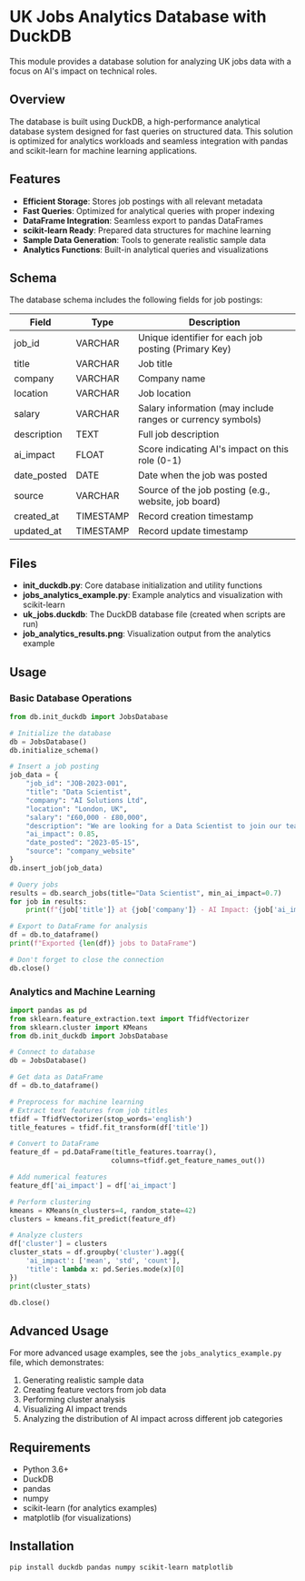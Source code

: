 # UK Jobs Analytics Database with DuckDB

This module provides a database solution for analyzing UK jobs data with a focus on AI's impact on technical roles.

## Overview

The database is built using DuckDB, a high-performance analytical database system designed for fast queries on structured data. This solution is optimized for analytics workloads and seamless integration with pandas and scikit-learn for machine learning applications.

## Features

- **Efficient Storage**: Stores job postings with all relevant metadata
- **Fast Queries**: Optimized for analytical queries with proper indexing
- **DataFrame Integration**: Seamless export to pandas DataFrames
- **scikit-learn Ready**: Prepared data structures for machine learning
- **Sample Data Generation**: Tools to generate realistic sample data
- **Analytics Functions**: Built-in analytical queries and visualizations

## Schema

The database schema includes the following fields for job postings:

| Field | Type | Description |
|-------|------|-------------|
| job_id | VARCHAR | Unique identifier for each job posting (Primary Key) |
| title | VARCHAR | Job title |
| company | VARCHAR | Company name |
| location | VARCHAR | Job location |
| salary | VARCHAR | Salary information (may include ranges or currency symbols) |
| description | TEXT | Full job description |
| ai_impact | FLOAT | Score indicating AI's impact on this role (0-1) |
| date_posted | DATE | Date when the job was posted |
| source | VARCHAR | Source of the job posting (e.g., website, job board) |
| created_at | TIMESTAMP | Record creation timestamp |
| updated_at | TIMESTAMP | Record update timestamp |

## Files

- **init_duckdb.py**: Core database initialization and utility functions
- **jobs_analytics_example.py**: Example analytics and visualization with scikit-learn
- **uk_jobs.duckdb**: The DuckDB database file (created when scripts are run)
- **job_analytics_results.png**: Visualization output from the analytics example

## Usage

### Basic Database Operations

```python
from db.init_duckdb import JobsDatabase

# Initialize the database
db = JobsDatabase()
db.initialize_schema()

# Insert a job posting
job_data = {
    "job_id": "JOB-2023-001",
    "title": "Data Scientist",
    "company": "AI Solutions Ltd",
    "location": "London, UK",
    "salary": "£60,000 - £80,000",
    "description": "We are looking for a Data Scientist to join our team...",
    "ai_impact": 0.85,
    "date_posted": "2023-05-15",
    "source": "company_website"
}
db.insert_job(job_data)

# Query jobs
results = db.search_jobs(title="Data Scientist", min_ai_impact=0.7)
for job in results:
    print(f"{job['title']} at {job['company']} - AI Impact: {job['ai_impact']}")

# Export to DataFrame for analysis
df = db.to_dataframe()
print(f"Exported {len(df)} jobs to DataFrame")

# Don't forget to close the connection
db.close()
```

### Analytics and Machine Learning

```python
import pandas as pd
from sklearn.feature_extraction.text import TfidfVectorizer
from sklearn.cluster import KMeans
from db.init_duckdb import JobsDatabase

# Connect to database
db = JobsDatabase()

# Get data as DataFrame
df = db.to_dataframe()

# Preprocess for machine learning
# Extract text features from job titles
tfidf = TfidfVectorizer(stop_words='english')
title_features = tfidf.fit_transform(df['title'])

# Convert to DataFrame
feature_df = pd.DataFrame(title_features.toarray(), 
                         columns=tfidf.get_feature_names_out())

# Add numerical features
feature_df['ai_impact'] = df['ai_impact']

# Perform clustering
kmeans = KMeans(n_clusters=4, random_state=42)
clusters = kmeans.fit_predict(feature_df)

# Analyze clusters
df['cluster'] = clusters
cluster_stats = df.groupby('cluster').agg({
    'ai_impact': ['mean', 'std', 'count'],
    'title': lambda x: pd.Series.mode(x)[0]
})
print(cluster_stats)

db.close()
```

## Advanced Usage

For more advanced usage examples, see the `jobs_analytics_example.py` file, which demonstrates:

1. Generating realistic sample data
2. Creating feature vectors from job data
3. Performing cluster analysis
4. Visualizing AI impact trends
5. Analyzing the distribution of AI impact across different job categories

## Requirements

- Python 3.6+
- DuckDB
- pandas
- numpy
- scikit-learn (for analytics examples)
- matplotlib (for visualizations)

## Installation

```bash
pip install duckdb pandas numpy scikit-learn matplotlib